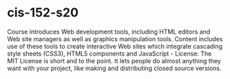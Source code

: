 # cis-152-s20
Course introduces Web development tools, including HTML editors and Web site managers as well as graphics manipulation tools. Content includes use of these tools to create interactive Web sites which integrate cascading style sheets (CSS3), HTML5 components and JavaScript - License: The MIT License is short and to the point. It lets people do almost anything they want with your project, like making and distributing closed source versions.
